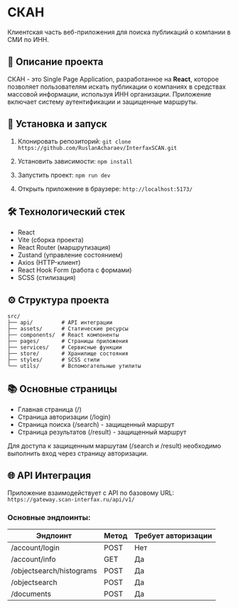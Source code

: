 # СКАН

Клиентская часть веб-приложения для поиска публикаций о компании в СМИ по ИНН.

## 🚀 Описание проекта

СКАН - это Single Page Application, разработанное на **React**, которое позволяет пользователям искать публикации о компаниях в средствах массовой информации, используя ИНН организации. Приложение включает систему аутентификации и защищенные маршруты.

## 🔧 Установка и запуск

1. Клонировать репозиторий:
`git clone https://github.com/RuslanAcharaev/InterfaxSCAN.git`

2. Установить зависимости:
`npm install`

3. Запустить проект:
`npm run dev`

4. Открыть приложение в браузере:
`http://localhost:5173/`

## 🛠️ Технологический стек

- React
- Vite (сборка проекта)
- React Router (маршрутизация)
- Zustand (управление состоянием)
- Axios (HTTP-клиент)
- React Hook Form (работа с формами)
- SCSS (стилизация)

## ⚙️ Структура проекта

```
src/
├── api/         # API интеграции
├── assets/      # Статические ресурсы
├── components/  # React компоненты
├── pages/       # Страницы приложения
├── services/    # Сервисные функции
├── store/       # Хранилище состояния
├── styles/      # SCSS стили
└── utils/       # Вспомогательные утилиты
```

## 📚 Основные страницы

- Главная страница (/)
- Страница авторизации (/login)
- Страница поиска (/search) - защищенный маршрут
- Страница результатов (/result) - защищенный маршрут

Для доступа к защищенным маршутам (/search и /result) необходимо выполнить вход через страницу авторизации.

## 🌐 API Интеграция

Приложение взаимодействует с API по базовому URL: `https://gateway.scan-interfax.ru/api/v1/`

### Основные эндпоинты:

| Эндпоинт | Метод | Требует авторизации |
|----------|--------|---------------------|
| /account/login | POST | Нет |
| /account/info | GET | Да |
| /objectsearch/histograms | POST | Да |
| /objectsearch | POST | Да |
| /documents | POST | Да |
